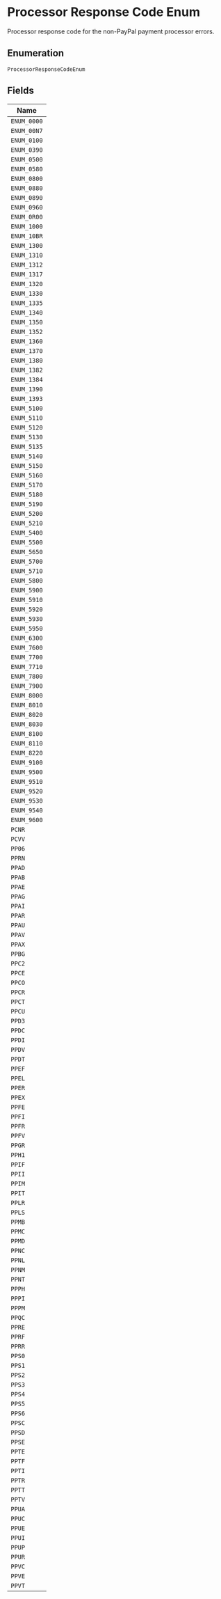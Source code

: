 
# Processor Response Code Enum

Processor response code for the non-PayPal payment processor errors.

## Enumeration

`ProcessorResponseCodeEnum`

## Fields

| Name |
|  --- |
| `ENUM_0000` |
| `ENUM_00N7` |
| `ENUM_0100` |
| `ENUM_0390` |
| `ENUM_0500` |
| `ENUM_0580` |
| `ENUM_0800` |
| `ENUM_0880` |
| `ENUM_0890` |
| `ENUM_0960` |
| `ENUM_0R00` |
| `ENUM_1000` |
| `ENUM_10BR` |
| `ENUM_1300` |
| `ENUM_1310` |
| `ENUM_1312` |
| `ENUM_1317` |
| `ENUM_1320` |
| `ENUM_1330` |
| `ENUM_1335` |
| `ENUM_1340` |
| `ENUM_1350` |
| `ENUM_1352` |
| `ENUM_1360` |
| `ENUM_1370` |
| `ENUM_1380` |
| `ENUM_1382` |
| `ENUM_1384` |
| `ENUM_1390` |
| `ENUM_1393` |
| `ENUM_5100` |
| `ENUM_5110` |
| `ENUM_5120` |
| `ENUM_5130` |
| `ENUM_5135` |
| `ENUM_5140` |
| `ENUM_5150` |
| `ENUM_5160` |
| `ENUM_5170` |
| `ENUM_5180` |
| `ENUM_5190` |
| `ENUM_5200` |
| `ENUM_5210` |
| `ENUM_5400` |
| `ENUM_5500` |
| `ENUM_5650` |
| `ENUM_5700` |
| `ENUM_5710` |
| `ENUM_5800` |
| `ENUM_5900` |
| `ENUM_5910` |
| `ENUM_5920` |
| `ENUM_5930` |
| `ENUM_5950` |
| `ENUM_6300` |
| `ENUM_7600` |
| `ENUM_7700` |
| `ENUM_7710` |
| `ENUM_7800` |
| `ENUM_7900` |
| `ENUM_8000` |
| `ENUM_8010` |
| `ENUM_8020` |
| `ENUM_8030` |
| `ENUM_8100` |
| `ENUM_8110` |
| `ENUM_8220` |
| `ENUM_9100` |
| `ENUM_9500` |
| `ENUM_9510` |
| `ENUM_9520` |
| `ENUM_9530` |
| `ENUM_9540` |
| `ENUM_9600` |
| `PCNR` |
| `PCVV` |
| `PP06` |
| `PPRN` |
| `PPAD` |
| `PPAB` |
| `PPAE` |
| `PPAG` |
| `PPAI` |
| `PPAR` |
| `PPAU` |
| `PPAV` |
| `PPAX` |
| `PPBG` |
| `PPC2` |
| `PPCE` |
| `PPCO` |
| `PPCR` |
| `PPCT` |
| `PPCU` |
| `PPD3` |
| `PPDC` |
| `PPDI` |
| `PPDV` |
| `PPDT` |
| `PPEF` |
| `PPEL` |
| `PPER` |
| `PPEX` |
| `PPFE` |
| `PPFI` |
| `PPFR` |
| `PPFV` |
| `PPGR` |
| `PPH1` |
| `PPIF` |
| `PPII` |
| `PPIM` |
| `PPIT` |
| `PPLR` |
| `PPLS` |
| `PPMB` |
| `PPMC` |
| `PPMD` |
| `PPNC` |
| `PPNL` |
| `PPNM` |
| `PPNT` |
| `PPPH` |
| `PPPI` |
| `PPPM` |
| `PPQC` |
| `PPRE` |
| `PPRF` |
| `PPRR` |
| `PPS0` |
| `PPS1` |
| `PPS2` |
| `PPS3` |
| `PPS4` |
| `PPS5` |
| `PPS6` |
| `PPSC` |
| `PPSD` |
| `PPSE` |
| `PPTE` |
| `PPTF` |
| `PPTI` |
| `PPTR` |
| `PPTT` |
| `PPTV` |
| `PPUA` |
| `PPUC` |
| `PPUE` |
| `PPUI` |
| `PPUP` |
| `PPUR` |
| `PPVC` |
| `PPVE` |
| `PPVT` |

